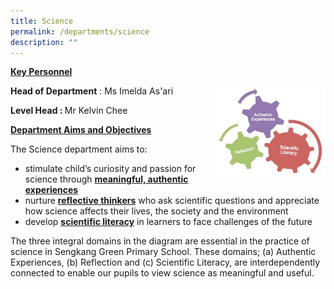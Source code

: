 ```yaml
---
title: Science
permalink: /departments/science
description: ""
---
```

<p><strong><u>Key Personnel</u></strong></p>
<img style="width: 35%;" src="/images/sci1.jpeg" align = "right">
<p><strong>Head of Department</strong> : Ms Imelda As'ari</p>
<p><strong>Level Head : </strong>Mr Kelvin Chee&nbsp;</p>
<p><strong><u>Department Aims and Objectives</u></strong></p>
<p>The Science department aims to:</p>
<ul>
<li>stimulate child&rsquo;s curiosity and passion for science through&nbsp;<strong><u>meaningful, authentic experiences</u></strong></li>
<li>nurture&nbsp;<strong><u>reflective thinkers</u></strong>&nbsp;who ask scientific questions and appreciate how science affects their lives, the society and the environment</li>
<li>develop&nbsp;<strong><u>scientific literacy</u></strong>&nbsp;in learners to face challenges of the future&nbsp;</li>
</ul>
<p>The three integral domains in the diagram are essential in the practice of science in Sengkang Green Primary School. These domains; (a) Authentic Experiences, (b) Reflection and (c) Scientific Literacy, are interdependently connected to enable our pupils to view science as meaningful and useful.</p>